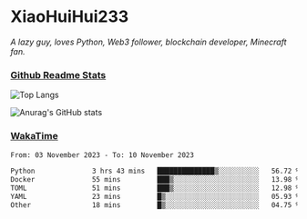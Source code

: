 # XiaoHuiHui233

*A lazy guy, loves Python, Web3 follower, blockchain developer, Minecraft fan.*

### [Github Readme Stats](https://github.com/anuraghazra/github-readme-stats)

![Top Langs](https://github-readme-stats.vercel.app/api/top-langs/?username=XiaoHuiHui233&layout=compact&theme=github_dark)

![Anurag's GitHub stats](https://github-readme-stats.vercel.app/api?username=XiaoHuiHui233&show_icons=true&theme=github_dark)

### [WakaTime](https://wakatime.com)

<!--START_SECTION:waka-->

```txt
From: 03 November 2023 - To: 10 November 2023

Python              3 hrs 43 mins   ██████████████▒░░░░░░░░░░   56.72 %
Docker              55 mins         ███▒░░░░░░░░░░░░░░░░░░░░░   13.98 %
TOML                51 mins         ███▒░░░░░░░░░░░░░░░░░░░░░   12.98 %
YAML                23 mins         █▒░░░░░░░░░░░░░░░░░░░░░░░   05.93 %
Other               18 mins         █▒░░░░░░░░░░░░░░░░░░░░░░░   04.75 %
```

<!--END_SECTION:waka-->
